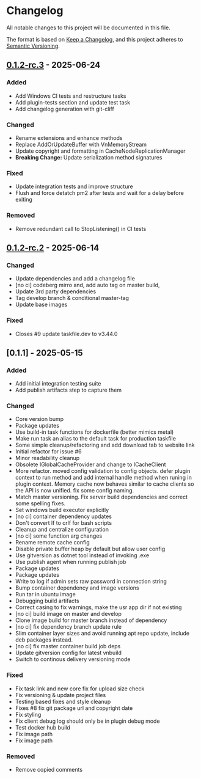 # Changelog

All notable changes to this project will be documented in this file.

The format is based on [Keep a Changelog](https://keepachangelog.com/en/1.0.0/),
and this project adheres to [Semantic Versioning](https://semver.org/spec/v2.0.0.html).

## [0.1.2-rc.3] - 2025-06-24

### Added

- Add Windows CI tests and restructure tasks
- Add plugin-tests section and update test task
- Add changelog generation with git-cliff

### Changed

- Rename extensions and enhance methods
- Replace AddOrUpdateBuffer with VnMemoryStream
- Update copyright and formatting in CacheNodeReplicationManager
- **Breaking Change:** Update serialization method signatures

### Fixed

- Update integration tests and improve structure
- Flush and force detatch pm2 after tests and wait for a delay before exiting

### Removed

- Remove redundant call to StopListening() in CI tests

## [0.1.2-rc.2] - 2025-06-14

### Changed

- Update dependencies and add a changelog file
- [no ci] codeberg mirro and, add auto tag on master build,
- Update 3rd party dependencies
- Tag develop branch & conditional master-tag
- Update base images

### Fixed

- Closes #9 update taskfile.dev to v3.44.0

## [0.1.1] - 2025-05-15

### Added

- Add initial integration testing suite
- Add publish artifacts step to capture them

### Changed

- Core version bump
- Package updates
- Use build-in task functions for dockerfile (better mimics metal)
- Make run task an alias to the default task for production taskfile
- Some simple cleanup/refactoring and add download tab to website link
- Initial refactor for issue #6
- Minor readability cleanup
- Obsolete IGlobalCacheProvider and change to ICacheClient
- More refactor. moved config validation to config objects. defer plugin context to run method and add internal handle method when runing in plugin context. Memory cache now behaves similar to cache clients so the API is now unified. fix some config naming.
- Match master versioning. Fix server build dependencies and correct some spelling fixes.
- Set windows build executor explicitly
- [no ci] container dependency updates
- Don't convert lf to crlf for bash scripts
- Cleanup and centralize configuration
- [no ci] some function arg changes
- Rename remote cache config
- Disable private buffer heap by default but allow user config
- Use gitversion as dotnet tool instead of invoking .exe
- Use publish agent when running publish job
- Package updates
- Package updates
- Write to log if admin sets raw password in connection string
- Bump container dependency and image versions
- Run tar in ubuntu image
- Debugging build artifacts
- Correct casing to fix warnings, make the usr app dir if not existing
- [no ci] build image on master and develop
- Clone image build for master branch instead of dependency
- [no ci] fix dependency branch update rule
- Slim container layer sizes and avoid running apt repo update, include deb packages instead.
- [no ci] fix master container build job deps
- Update gitversion config for latest vnbuild
- Switch to continous delivery versioning mode

### Fixed

- Fix task link and new core fix for upload size check
- Fix versioning & update project files
- Testing based fixes and style cleanup
- Fixes #8 fix git package url and copyright date
- Fix styling
- Fix client debug log should only be in plugin debug mode
- Test docker hub build
- Fix image path
- Fix image path

### Removed

- Remove copied comments

[0.1.2-rc.3]: https://git.vaughnnugent.com/cgit/vnuge/vnlib-data-caching.git/diff?id=vv0.1.2-rc.3&id2=v0.1.2-rc.2
[0.1.2-rc.2]: https://git.vaughnnugent.com/cgit/vnuge/vnlib-data-caching.git/diff?id=v0.1.2-rc.2&id2=v0.1.1

<!-- generated by git-cliff -->
